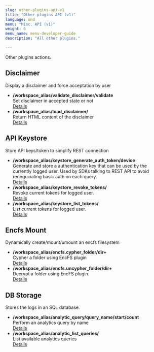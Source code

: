 ```yaml
---
slug: other-plugins-api-v1
title: "Other plugins API (v1)"
language: und
menu: "Misc. API (v1)"
weight: 6
menu_name: menu-developer-guide
description: "All other plugins."

---
```


Other plugins actions.

## Disclaimer  
Display a disclaimer and force acceptation by user


- **/workspace_alias/validate_disclaimer/validate**  
  Set disclaimer in accepted state or not  
  [Details](https://pydio.com/en/docs/references/pydio-api#!/action.disclaimer/validate_disclaimer_post_0)
- **/workspace_alias/load_disclaimer/**  
  Return HTML content of the disclaimer  
  [Details](https://pydio.com/en/docs/references/pydio-api#!/action.disclaimer/load_disclaimer_post_1)

## API Keystore  
Store API keys/token to simplify REST connection


- **/workspace_alias/keystore_generate_auth_token/device**  
  Generate and store a authentication key that can be used by the currently logged user. Used by SDKs talking to REST API to avoid renegociating basic auth on each query.  
  [Details](https://pydio.com/en/docs/references/pydio-api#!/authfront.keystore/generateAuthToken_post_0)
- **/workspace_alias/keystore_revoke_tokens/**  
  Revoke current tokens for logged user.  
  [Details](https://pydio.com/en/docs/references/pydio-api#!/authfront.keystore/revokeAuthToken_post_1)
- **/workspace_alias/keystore_list_tokens/**  
  List current tokens for logged user.  
  [Details](https://pydio.com/en/docs/references/pydio-api#!/authfront.keystore/listAuthToken_post_2)

## Encfs Mount  
Dynamically create/mount/umount an encfs filesystem


- **/workspace_alias/encfs.cypher_folder/dir+**  
  Cypher a folder using EncFS plugin  
  [Details](https://pydio.com/en/docs/references/pydio-api#!/cypher.encfs/encfs.cypher_folder_post_0)
- **/workspace_alias/encfs.uncypher_folder/dir+**  
  Decrypt a folder using EncFS plugin.  
  [Details](https://pydio.com/en/docs/references/pydio-api#!/cypher.encfs/encfs.uncypher_folder_post_1)

## DB Storage  
Stores the logs in an SQL database.


- **/workspace_alias/analytic_query/query_name/start/count**  
  Perform an analytics query by name  
  [Details](https://pydio.com/en/docs/references/pydio-api#!/log.sql/analyticQuery_post_0)
- **/workspace_alias/analytic_list_queries/**  
  List available analytics queries  
  [Details](https://pydio.com/en/docs/references/pydio-api#!/log.sql/analyticListQueries_post_1)